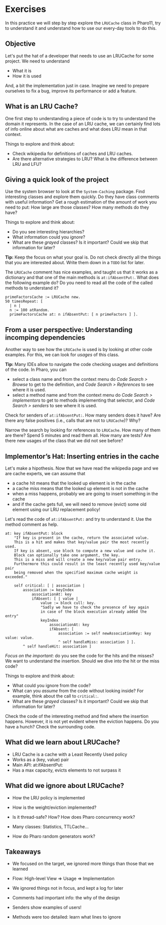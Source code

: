 # Exercises

In this practice we will step by step explore the `LRUCache` class in Pharo11, try to understand it and understand how to use our every-day tools to do this.

## Objective

Let's put the hat of a developer that needs to use an LRUCache for some project.
We need to understand
- What it is
- How it is used

And, a bit the implementation just in case. Imagine we need to prepare ourselves to fix a bug, improve its performance or add a feature.

## What is an LRU Cache?

One first step to understanding a piece of code is to try to understand the domain it represents.
In the case of an LRU cache, we can certainly find lots of info online about what are caches and what does LRU mean in that context.

Things to explore and think about:
- Check wikipedia for definitions of caches and LRU caches.
- Are there alternative strategies to LRU? What is the difference between LRU and LFU?

## Giving a quick look of the project

Use the system browser to look at the `System-Caching` package.
Find interesting classes and explore them quickly.
Do they have class comments with useful information?
Get a rough estimation of the amount of work you need to put: How large are those classes? How many methods do they have?

Things to explore and think about:
- Do you see interesting hierarchies?
- What information could you *ignore*?
- What are these *grayed* classes? Is it important? Could we skip that information for later?

**Tip:** Keep the focus on what your goal is. Do not check directly all the things that you are interested about. Write them down in a `TODO` list for later.

The `LRUCache` comment has nice examples, and taught us that it works as a dictionary and that one of the main methods is `at:ifAbsentPut:`.
What does the following example do? Do you need to read all the code of the called methods to understand it?

```smalltalk
primeFactorsCache := LRUCache new.
50 timesRepeat: [
  | n |
  n := 100 atRandom.
  primeFactorsCache at: n ifAbsentPut: [ n primeFactors ] ].
```

## From a user perspective: Understanding incomping dependencies

Another way to see how the `LRUCache` is used is by looking at other code examples.
For this, we can look for *usages* of this class.

**Tip:** Many IDEs allow to navigate the code checking usages and definitions of the code. In Pharo, you can
- select a class name and from the context menu do *Code Search > Browse* to get to the definition, and *Code Search > References* to see where it is used.
- select a method name and from the context menu do *Code Search > implementors* to get to methods implementing that selector, and *Code Search > senders* to see where it is used.

Check for senders of `at:ifAbsentPut:`. How many senders does it have? Are there any false positives (i.e., calls that are not to `LRUCache`)? Why?

Narrow the search by looking for references to `LRUCache`. How many of them are there? Spend 5 minutes and read them all.
How many are tests? Are there new usages of the class that we did not see before?

## Implementor’s Hat: Inserting entries in the cache

Let's make a hipothesis. Now that we have read the wikipedia page and we are cache experts, we can assume that
- a cache hit means that the looked up element is in the cache
- a cache miss means that the looked up element is not in the cache
- when a miss happens, probably we are going to insert something in the cache
- and if the cache gets full, we will need to remove (evict) some old element using our LRU replacement policy!

Let's read the code of `at:ifAbsentPut:` and try to understand it. Use the method comment as help.

```smalltalk
at: key ifAbsentPut: block
	"If key is present in the cache, return the associated value.
	This is a hit and makes that key/value pair the most recently used.
	If key is absent, use block to compute a new value and cache it.
	Block can optionally take one argument, the key.
	This is a miss and will create a new key/value pair entry.
	Furthermore this could result in the least recently used key/value pair
	being removed when the specified maximum cache weight is exceeded."

	self critical: [ | association |
		association := keyIndex
			associationAt: key
			ifAbsent: [ | value |
				value := block cull: key.
				"Sadly we have to check the presence of key again
				in case of the block execution already added the entry"
				keyIndex
					associationAt: key
					ifAbsent: [
						association := self newAssociationKey: key value: value.
						^ self handleMiss: association ] ].
		^ self handleHit: association ]
```

*Focus on the important*: do you see the code for the hits and the misses?
We want to understand the insertion. Should we dive into the hit or the miss code?

Things to explore and think about:
- What could you ignore from the code?
- What can you *assume* from the code without looking inside? For example, think about the call to `critical:`.
- What are these *grayed* classes? Is it important? Could we skip that information for later?

Check the code of the interesting method and find where the insertion happens.
However, it is not yet evident where the eviction happens.
Do you have a hunch? Check the surrounding code.

## What did we learn about LRUCache?

- LRU Cache is a cache with a Least Recently Used policy
- Works as a (key, value) pair
- Main API: at:ifAbsentPut:
- Has a max capacity, evicts elements to not surpass it

## What did we ignore about LRUCache?

- How the LRU policy is implemented
- How is the weight/eviction implemented?
- Is it thread-safe? How? How does Pharo concurrency work?

- Many classes: Statistics, TTLCache…
- How do Pharo random generators work?

## Takeaways
- We focused on the target, we ignored more things than those that we learned
- Flow: High-level View => Usage => Implementation
- We ignored things not in focus, and kept a log for later

- Comments had important info: the why of the design
- Senders show examples of users!
- Methods were too detailed: learn what lines to ignore
